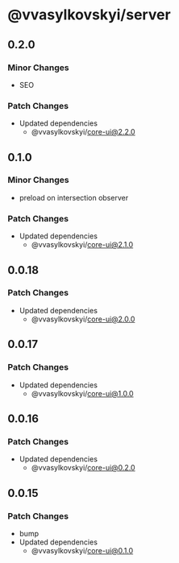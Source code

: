 # @vvasylkovskyi/server

## 0.2.0

### Minor Changes

- SEO

### Patch Changes

- Updated dependencies
  - @vvasylkovskyi/core-ui@2.2.0

## 0.1.0

### Minor Changes

- preload on intersection observer

### Patch Changes

- Updated dependencies
  - @vvasylkovskyi/core-ui@2.1.0

## 0.0.18

### Patch Changes

- Updated dependencies
  - @vvasylkovskyi/core-ui@2.0.0

## 0.0.17

### Patch Changes

- Updated dependencies
  - @vvasylkovskyi/core-ui@1.0.0

## 0.0.16

### Patch Changes

- Updated dependencies
  - @vvasylkovskyi/core-ui@0.2.0

## 0.0.15

### Patch Changes

- bump
- Updated dependencies
  - @vvasylkovskyi/core-ui@0.1.0
